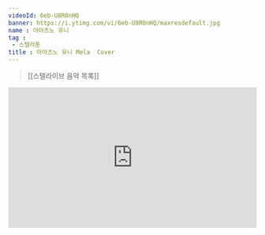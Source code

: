 ```yaml
---
videoId: 6eb-U8R0nHQ
banner: https://i.ytimg.com/vi/6eb-U8R0nHQ/maxresdefault.jpg
name : 아야츠노 유니
tag : 
 - 스텔라툰
title : 아야츠노 유니 Mela  Cover
---
```

> [[스텔라이브 음악 목록]]
<div style="position:relative;width:100%;padding-bottom:56.25%"><iframe style="width:100%;height:100%; position:absolute"  src="https://www.youtube.com/embed/6eb-U8R0nHQ"  frameborder="0" allow="accelerometer; autoplay; clipboard-write; encrypted-media; gyroscope; picture-in-picture; web-share" allowfullscreen></iframe></div>